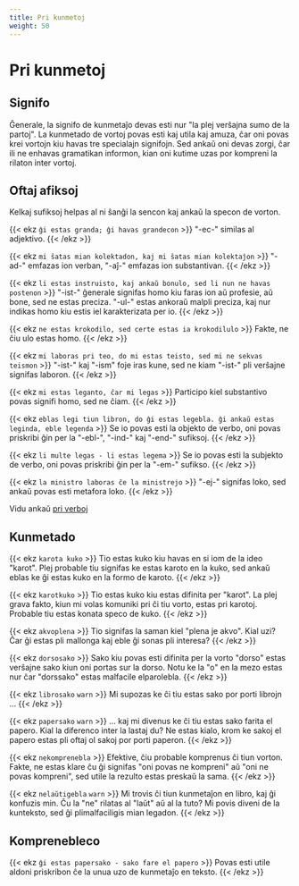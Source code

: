 ```yaml
---
title: Pri kunmetoj
weight: 50
---
```


# Pri kunmetoj

## Signifo

Ĝenerale, la signifo de kunmetaĵo devas esti nur "la plej verŝajna sumo de la partoj". La kunmetado de vortoj povas esti kaj utila kaj amuza, ĉar oni povas krei vortojn kiu havas tre specialajn signifojn. Sed ankaŭ oni devas zorgi, ĉar ili ne enhavas gramatikan informon, kian oni kutime uzas por kompreni la rilaton inter vortoj.

## Oftaj afiksoj

Kelkaj sufiksoj helpas al ni ŝanĝi la sencon kaj ankaŭ la specon de vorton.

{{< ekz `ĝi estas granda; ĝi havas grandecon` >}}
"-ec-" similas al adjektivo.
{{< /ekz >}}

{{< ekz `mi ŝatas mian kolektadon, kaj mi ŝatas mian kolektaĵon` >}}
"-ad-" emfazas ion verban, "-aĵ-" emfazas ion substantivan.
{{< /ekz >}}

{{< ekz `li estas instruisto, kaj ankaŭ bonulo, sed li nun ne havas postenon` >}}
"-ist-" ĝenerale signifas homo kiu faras ion aŭ profesie, aŭ bone, sed ne estas preciza. "-ul-" estas ankoraŭ malpli preciza, kaj nur indikas homo kiu estis iel karakterizata per io.
{{< /ekz >}}

{{< ekz `ne estas krokodilo, sed certe estas ia krokodilulo` >}}
Fakte, ne ĉiu ulo estas homo.
{{< /ekz >}}

{{< ekz `mi laboras pri teo, do mi estas teisto, sed mi ne sekvas teismon` >}}
"-ist-" kaj "-ism" foje iras kune, sed ne kiam "-ist-" pli verŝajne signifas laboron.
{{< /ekz >}}

{{< ekz `mi estas leganto, ĉar mi legas` >}}
Participo kiel substantivo povas signifi homo, sed ne ĉiam.
{{< /ekz >}}

{{< ekz `eblas legi tiun libron, do ĝi estas legebla. ĝi ankaŭ estas leginda, eble legenda` >}}
Se io povas esti la objekto de verbo, oni povas priskribi ĝin per la "-ebl-", "-ind-" kaj "-end-" sufiksoj.
{{< /ekz >}}

{{< ekz `li multe legas - li estas legema` >}}
Se io povas esti la subjekto de verbo, oni povas priskribi ĝin per la "-em-" sufikso.
{{< /ekz >}}

{{< ekz `la ministro laboras ĉe la ministrejo` >}}
"-ej-" signifas loko, sed ankaŭ povas esti metafora loko.
{{< /ekz >}}

Vidu ankaŭ [pri verboj](../verboj#ĉu-transitiva)

## Kunmetado

{{< ekz `karota kuko` >}}
Tio estas kuko kiu havas en si iom de la ideo "karot". Plej probable tiu signifas ke estas karoto en la kuko, sed ankaŭ eblas ke ĝi estas kuko en la formo de karoto.
{{< /ekz >}}

{{< ekz `karotkuko` >}}
Tio estas kuko kiu estas difinita per "karot". La plej grava fakto, kiun mi volas komuniki pri ĉi tiu vorto, estas pri karotoj. Probable tiu estas konata speco de kuko.
{{< /ekz >}}

{{< ekz `akvoplena` >}}
Tio signifas la saman kiel "plena je akvo". Kial uzi? Ĉar ĝi estas pli mallonga kaj eble ĝi sonas pli interesa?
{{< /ekz >}}

{{< ekz `dorsosako` >}}
Sako kiu povas esti difinita per la vorto "dorso" estas verŝajne sako kiun oni portas sur la dorso. Notu ke la "o" en la mezo estas nur ĉar "dorssako" estas malfacile elparolebla.
{{< /ekz >}}

{{< ekz `librosako` `warn` >}}
Mi supozas ke ĉi tiu estas sako por porti librojn ...
{{< /ekz >}}

{{< ekz `papersako` `warn` >}}
... kaj mi divenus ke ĉi tiu estas sako farita el papero. Kial la diferenco inter la lastaj du? Ne estas kialo, krom ke sakoj el papero estas pli oftaj ol sakoj por porti paperon.
{{< /ekz >}}

{{< ekz `nekomprenebla` >}}
Efektive, ĉiu probable komprenus ĉi tiun vorton. Fakte, ne estas klare ĉu ĝi signifas "oni povas ne kompreni" aŭ "oni ne povas kompreni", sed utile la rezulto estas preskaŭ la sama.
{{< /ekz >}}

{{< ekz `nelaŭtigebla` `warn` >}}
Mi trovis ĉi tiun kunmetaĵon en libro, kaj ĝi konfuzis min. Ĉu la "ne" rilatas al "laŭt" aŭ al la tuto? Mi povis diveni de la kunteksto, sed ĝi plimalfaciligis mian legadon.
{{< /ekz >}}

## Komprenebleco

{{< ekz `ĝi estas papersako - sako fare el papero` >}}
Povas esti utile aldoni priskribon ĉe la unua uzo de kunmetaĵo en teksto.
{{< /ekz >}}
